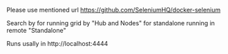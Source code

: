 Please use mentioned url https://github.com/SeleniumHQ/docker-selenium

Search by for running grid by "Hub and Nodes"
for standalone running in remote "Standalone"

Runs usally in http://localhost:4444

